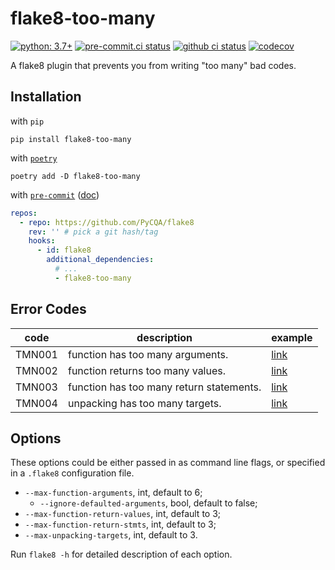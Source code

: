 # flake8-too-many

[![python: 3.7+](https://img.shields.io/badge/python->=3.7-blue.svg)](https://www.python.org/downloads/)
[![pre-commit.ci status](https://results.pre-commit.ci/badge/github/queensferryme/flake8-too-many/master.svg)](https://results.pre-commit.ci/latest/github/queensferryme/flake8-too-many/master)
[![github ci status](https://img.shields.io/github/workflow/status/queensferryme/flake8-too-many/Test?label=test&logo=github&message=passed)](https://github.com/RSSerpent/RSSerpent/actions/workflows/test.yaml)
[![codecov](https://codecov.io/gh/queensferryme/flake8-too-many/branch/master/graph/badge.svg?token=56VCCB1JUB)](https://codecov.io/gh/queensferryme/flake8-too-many)

A flake8 plugin that prevents you from writing "too many" bad codes.

## Installation

with `pip`

```shell
pip install flake8-too-many
```

with [`poetry`](https://python-poetry.org/)

```shell
poetry add -D flake8-too-many
```

with [`pre-commit`](https://pre-commit.com/) ([doc](https://flake8.pycqa.org/en/latest/user/using-hooks.html))

```yaml
repos:
  - repo: https://github.com/PyCQA/flake8
    rev: '' # pick a git hash/tag
    hooks:
      - id: flake8
        additional_dependencies:
          # ...
          - flake8-too-many
```

## Error Codes

| code   | description                              | example                                                      |
| ------ | ---------------------------------------- | ------------------------------------------------------------ |
| TMN001 | function has too many arguments.         | [link](https://github.com/queensferryme/flake8-too-many/blob/master/tests/files/function_arguments.py) |
| TMN002 | function returns too many values.        | [link](https://github.com/queensferryme/flake8-too-many/blob/master/tests/files/function_return_values.py) |
| TMN003 | function has too many return statements. | [link](https://github.com/queensferryme/flake8-too-many/blob/master/tests/files/function_return_stmts.py) |
| TMN004 | unpacking has too many targets.          | [link](https://github.com/queensferryme/flake8-too-many/blob/master/tests/files/unpacking_targets.py) |


## Options

These options could be either passed in as command line flags, or specified in a `.flake8` configuration file.

* `--max-function-arguments`, int, default to 6;
  * `--ignore-defaulted-arguments`, bool, default to false;
* `--max-function-return-values`, int, default to 3;
* `--max-function-return-stmts`, int, default to 3;
* `--max-unpacking-targets`, int, default to 3.

Run `flake8 -h` for detailed description of each option.
